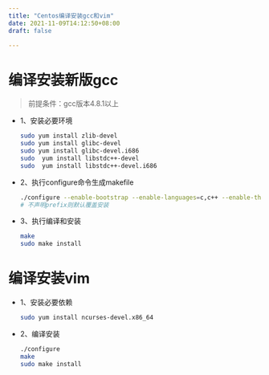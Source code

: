 ```yaml
---
title: "Centos编译安装gcc和vim"
date: 2021-11-09T14:12:50+08:00
draft: false

---
```


# 编译安装新版gcc

> 前提条件：gcc版本4.8.1以上

+ 1、安装必要环境

  ```bash
  sudo yum install zlib-devel
  sudo yum install glibc-devel
  sudo yum install glibc-devel.i686
  sudo  yum install libstdc++-devel
  sudo  yum install libstdc++-devel.i686
  
  ```

  

+ 2、执行configure命令生成makefile

  ```bash
  ./configure --enable-bootstrap --enable-languages=c,c++ --enable-threads=posix --enable-checking=release --enable-multilib --with-system-zlib
  # 不声明prefix则默认覆盖安装
  ```

  

+ 3、执行编译和安装

  ```bash
  make 
  sudo make install
  ```

  

# 编译安装vim

+ 1、安装必要依赖

  ```bash
  sudo yum install ncurses-devel.x86_64
  ```

  

+ 2、编译安装

  ```bash
  ./configure
  make 
  sudo make install
  ```

  

